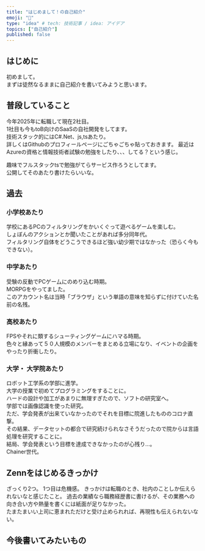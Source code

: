 ```yaml
---
title: "はじめまして！の自己紹介"
emoji: "🐙"
type: "idea" # tech: 技術記事 / idea: アイデア
topics: ["自己紹介"]
published: false
---
```


## はじめに
初めまして。  
まずは徒然なるままに自己紹介を書いてみようと思います。  

## 普段していること
今年2025年に転職して現在2社目。  
1社目も今もtoB向けのSaaSの自社開発をしてます。  
技術スタック的にはC#.Net、js,tsあたり。  
詳しくはGithubのプロフィールページにごちゃごちゃ貼っておきます。
最近はAzureの資格と情報技術者試験の勉強をしたり、、、してる？という感じ。  

趣味でフルスタックtsで勉強がてらサービス作ろうとしてます。  
公開してそのあたり書けたらいいな。  

## 過去
### 小学校あたり
学校にあるPCのフィルタリングをかいくぐって遊べるゲームを楽しむ。  
しょぼんのアクションとか聞いたことがあれば多分同年代。  
フィルタリング自体をどうこうできるほど強い幼少期ではなかった（恐らく今もできない）。  

### 中学あたり
受験の反動でPCゲー厶にのめり込む時期。  
MORPGをやってました。  
このアカウント名は当時「ブラウザ」という単語の意味を知らずに付けていた名前の名残。  

### 高校あたり
FPSやそれに類するシューティングゲームにハマる時期。  
色々と縁あって５０人規模のメンバーをまとめる立場になり、イベントの企画をやったり折衝したり。  

### 大学・ 大学院あたり
ロボット工学系の学部に進学。  
大学の授業で初めてプログラミングをすることに。  
ハードの設計や加工があまりに無理すぎたので、ソフトの研究室へ。  
学部では画像認識を使った研究。  
ただ、学会発表が出来ていなかったのでそれを目標に院進したもののコロナ直撃。  
その結果、データセットの都合で研究続けられなさそうだったので院からは言語処理を研究することに。  
結局、学会発表という目標を達成できなかったのが心残り…。  
Chainer世代。  

## Zennをはじめるきっかけ
ざっくり2つ。
1つ目は危機感。
きっかけは転職のとき、社内のことしか伝えられないなと感じたこと。
過去の業績なら職務経歴書に書けるが、その業務への向き合い方や熱量を書くには紙面が足りなかった。  
たまたまいい上司に恵まれただけと受け止められれば、再現性も伝えられないない。

## 今後書いてみたいもの
